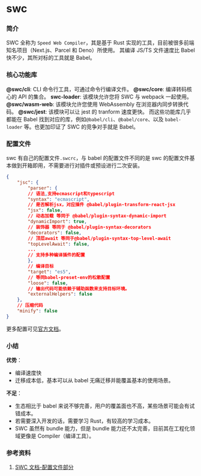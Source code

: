 # swc

### 简介

SWC 全称为 `Speed Web Compiler`，其是基于 Rust 实现的工具，目前被很多前端知名项目（Next.js、Parcel 和 Deno）所使用。
其编译 JS/TS 文件速度比 Babel 快不少，其所对标的工具就是 Babel。

### 核心功能库

**@swc/cli**: CLI 命令行工具，可通过命令行编译文件。
**@swc/core**: 编译转码核心的 API 的集合。
**swc-loader**: 该模块允许您将 SWC 与 webpack 一起使用。
**@swc/wasm-web**: 该模块允许您使用 WebAssembly 在浏览器内同步转换代码。
**@swc/jest**: 该模块可以让 jest 的 tranform 速度更快。
而这些功能库几乎都能在 Babel 找到对应的库，例如`@babel/cli`、`@babel/core`、以及 `babel-loader` 等。也更加印证了 SWC 的竞争对手就是 Babel。

### 配置文件

swc 有自己的配置文件`.swcrc`，与 babel 的配置文件不同的是 swc 的配置文件基本做到开箱即用，不需要进行对插件或预设进行二次安装。

```json
{
    "jsc": {
        "parser": {
        // 语法,支持ecmascript和typescript
        "syntax": "ecmascript",
        // 是否解析jsx，对应插件 @babel/plugin-transform-react-jsx
        "jsx": false,
        // 动态加载 等同于 @babel/plugin-syntax-dynamic-import
        "dynamicImport": true,
        // 装饰器 等同于 @babel/plugin-syntax-decorators
        "decorators": false,
        // 顶层await 等同于@babel/plugin-syntax-top-level-await
        "topLevelAwait": false,
        ...
        // 支持多种编译插件的配置
        },
        // 编译目标
        "target": "es5",
        // 等同babel-preset-env的松散配置
        "loose": false,
        // 输出代码可能依赖于辅助函数来支持目标环境。
        "externalHelpers": false
    },
    // 压缩代码
    "minify": false
}
```

更多配置可见[官方文档][1]。

### 小结

**优势**：

-   编译速度快
-   迁移成本低，基本可以从 babel 无痛迁移并能覆盖基本的使用场景。

**不足**：

-   生态相比于 babel 来说不够完善，用户的覆盖面也不高，某些场景可能会有试错成本。
-   若需要深入开发的话，需要学习 Rust，有较高的学习成本。
-   SWC 虽然有 bundle 能力，但是 bundle 能力还不太完善，目前其在工程化领域更像是 Compiler（编译工具）。

### 参考资料

1. [SWC 文档-配置文件部分](https://swc.rs/docs/configuration/swcrc)

[1]: https://swc.rs/docs/configuration/swcrc
